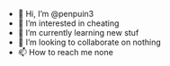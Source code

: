 - 👋 Hi, I’m @penpuin3
- 👀 I’m interested in cheating
- 🌱 I’m currently learning new stuf
- 💞️ I’m looking to collaborate on nothing
- 📫 How to reach me none

<!---
penpuin3/penpuin3 is a ✨ special ✨ repository because its `README.md` (this file) appears on your GitHub profile.
You can click the Preview link to take a look at your changes.
--->
